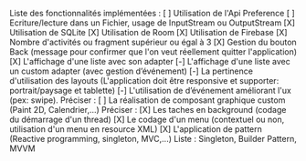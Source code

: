 Liste des fonctionnalités implémentées :
[ ] Utilisation de l'Api Preference
[ ] Ecriture/lecture dans un Fichier, usage de InputStream ou OutputStream
[X] Utilisation de SQLite
[X] Utilisation de Room
[X] Utilisation de Firebase
[X] Nombre d'activités ou fragment supérieur ou égal à 3
[X] Gestion du bouton Back (message pour confirmer que l'on veut réellement quitter l'application)
[X] L'affichage d'une liste avec son adapter
[-] L'affichage d'une liste avec un custom adapter (avec gestion d’événement)
[-] La pertinence d'utilisation des layouts (L'application doit être responsive et supporter: portrait/paysage et tablette)
[-] L'utilisation de d’événement améliorant l'ux (pex: swipe). Préciser :
[ ] La réalisation de composant graphique custom (Paint 2D, Calendrier,...) Préciser :
[X] Les taches en background (codage du démarrage d'un thread)
[X] Le codage d'un menu (contextuel ou non, utilisation d'un menu en resource XML)
[X] L'application de pattern (Reactive programming, singleton, MVC,...) Liste : Singleton, Builder Pattern, MVVM